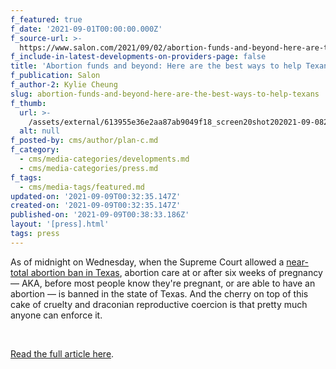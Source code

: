 ```yaml
---
f_featured: true
f_date: '2021-09-01T00:00:00.000Z'
f_source-url: >-
  https://www.salon.com/2021/09/02/abortion-funds-and-beyond-here-are-the-best-ways-to-help-texans/
f_include-in-latest-developments-on-providers-page: false
title: 'Abortion funds and beyond: Here are the best ways to help Texans'
f_publication: Salon
f_author-2: Kylie Cheung
slug: abortion-funds-and-beyond-here-are-the-best-ways-to-help-texans
f_thumb:
  url: >-
    /assets/external/613955e36e2aa87ab9049f18_screen20shot202021-09-0820at206.35.20%20PM.png
  alt: null
f_posted-by: cms/author/plan-c.md
f_category:
  - cms/media-categories/developments.md
  - cms/media-categories/press.md
f_tags:
  - cms/media-tags/featured.md
updated-on: '2021-09-09T00:32:35.147Z'
created-on: '2021-09-09T00:32:35.147Z'
published-on: '2021-09-09T00:38:33.186Z'
layout: '[press].html'
tags: press
---
```


As of midnight on Wednesday, when the Supreme Court allowed a [near-total abortion ban in Texas](https://www.salon.com/2021/09/01/the-soft-overturn-of-roe-v-wade-exposes-how-far-right-john-roberts-has-let-the-supreme-court-go/), abortion care at or after six weeks of pregnancy — AKA, before most people know they're pregnant, or are able to have an abortion — is banned in the state of Texas. And the cherry on top of this cake of cruelty and draconian reproductive coercion is that pretty much anyone can enforce it.

‍

[Read the full article here](https://www.salon.com/2021/09/02/abortion-funds-and-beyond-here-are-the-best-ways-to-help-texans/).
